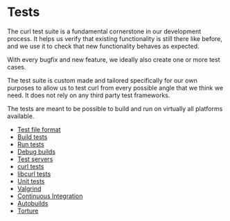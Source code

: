 # Tests

The curl test suite is a fundamental cornerstone in our development
process. It helps us verify that existing functionality is still there like
before, and we use it to check that new functionality behaves as expected.

With every bugfix and new feature, we ideally also create one or more test
cases.

The test suite is custom made and tailored specifically for our own purposes
to allow us to test curl from every possible angle that we think we need. It
does not rely on any third party test frameworks.

The tests are meant to be possible to build and run on virtually all platforms
available.

* [Test file format](tests/file-format.md)
* [Build tests](tests/build.md)
* [Run tests](tests/run.md)
* [Debug builds](tests/debug.md)
* [Test servers](tests/servers.md)
* [curl tests](tests/curl.md)
* [libcurl tests](tests/libcurl.md)
* [Unit tests](tests/unit.md)
* [Valgrind](tests/valgrind.md)
* [Continuous Integration](tests/ci.md)
* [Autobuilds](tests/autobuilds.md)
* [Torture](tests/torture.md)
